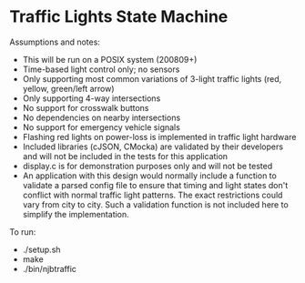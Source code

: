 # Traffic Lights State Machine

Assumptions and notes:
* This will be run on a POSIX system (200809+)
* Time-based light control only; no sensors
* Only supporting most common variations of 3-light traffic lights (red, yellow, green/left arrow)
* Only supporting 4-way intersections
* No support for crosswalk buttons
* No dependencies on nearby intersections
* No support for emergency vehicle signals
* Flashing red lights on power-loss is implemented in traffic light hardware
* Included libraries (cJSON, CMocka) are validated by their developers and will not be included in the tests for this application
* display.c is for demonstration purposes only and will not be tested
* An application with this design would normally include a function to validate a parsed config file to ensure that timing and light states don't conflict with normal traffic light patterns. The exact restrictions could vary from city to city. Such a validation function is not included here to simplify the implementation.


To run:
* ./setup.sh
* make
* ./bin/njbtraffic


